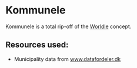 # Kommunele

Kommunele is a total rip-off of the [Worldle](https://github.com/teuteuf/worldle) concept.

## Resources used:
* Municipality data from www.datafordeler.dk
